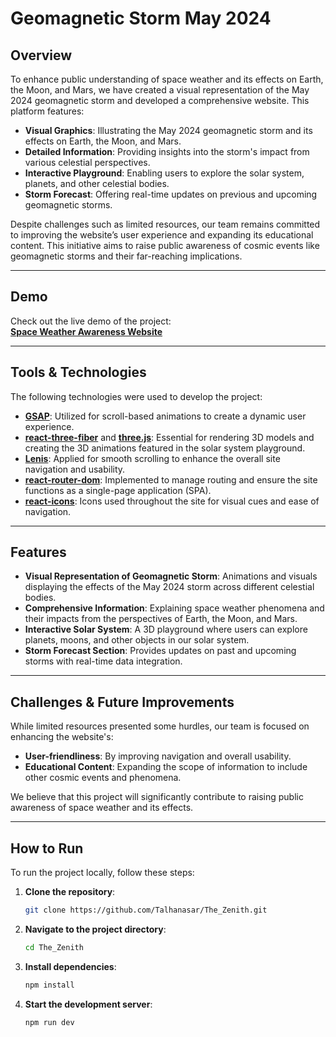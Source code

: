 # Geomagnetic Storm May 2024

## Overview

To enhance public understanding of space weather and its effects on Earth, the Moon, and Mars, we have created a visual representation of the May 2024 geomagnetic storm and developed a comprehensive website. This platform features:

- **Visual Graphics**: Illustrating the May 2024 geomagnetic storm and its effects on Earth, the Moon, and Mars.
- **Detailed Information**: Providing insights into the storm's impact from various celestial perspectives.
- **Interactive Playground**: Enabling users to explore the solar system, planets, and other celestial bodies.
- **Storm Forecast**: Offering real-time updates on previous and upcoming geomagnetic storms.

Despite challenges such as limited resources, our team remains committed to improving the website’s user experience and expanding its educational content. This initiative aims to raise public awareness of cosmic events like geomagnetic storms and their far-reaching implications.

---

## Demo

Check out the live demo of the project:  
**[Space Weather Awareness Website](https://the-zenith.vercel.app/)**

---

## Tools & Technologies

The following technologies were used to develop the project:

- **[GSAP](https://greensock.com/gsap/)**: Utilized for scroll-based animations to create a dynamic user experience.
- **[react-three-fiber](https://github.com/pmndrs/react-three-fiber)** and **[three.js](https://threejs.org/)**: Essential for rendering 3D models and creating the 3D animations featured in the solar system playground.
- **[Lenis](https://github.com/studio-freight/lenis)**: Applied for smooth scrolling to enhance the overall site navigation and usability.
- **[react-router-dom](https://reactrouter.com/)**: Implemented to manage routing and ensure the site functions as a single-page application (SPA).
- **[react-icons](https://react-icons.github.io/react-icons/)**: Icons used throughout the site for visual cues and ease of navigation.

---

## Features

- **Visual Representation of Geomagnetic Storm**: Animations and visuals displaying the effects of the May 2024 storm across different celestial bodies.
- **Comprehensive Information**: Explaining space weather phenomena and their impacts from the perspectives of Earth, the Moon, and Mars.
- **Interactive Solar System**: A 3D playground where users can explore planets, moons, and other objects in our solar system.
- **Storm Forecast Section**: Provides updates on past and upcoming storms with real-time data integration.

---

## Challenges & Future Improvements

While limited resources presented some hurdles, our team is focused on enhancing the website's:

- **User-friendliness**: By improving navigation and overall usability.
- **Educational Content**: Expanding the scope of information to include other cosmic events and phenomena.

We believe that this project will significantly contribute to raising public awareness of space weather and its effects.

---

## How to Run

To run the project locally, follow these steps:

1. **Clone the repository**:
   ```bash
   git clone https://github.com/Talhanasar/The_Zenith.git
   ```
2. **Navigate to the project directory**:
   ```bash
   cd The_Zenith
   ```
2. **Install dependencies**:
   ```bash
   npm install
   ```
3. **Start the development server**:
   ```bash
   npm run dev
   ```